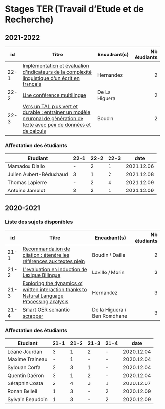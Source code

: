 # Stages TER (Travail d’Etude et de Recherche)

## 2021-2022

| id   | Titre         | Encadrant(s)          | Nb étudiants |
| ---- | ------------- | --------------   | -----:|
| 22-1 | [Implémentation et évaluation d'indicateurs de la complexité linguistique d'un écrit en français](sujets/22-1-hernandez-linguistic-complexity-indicators.pdf) | Hernandez | 2 |
| 22-2 | [Une conférence multilingue](sujets/22-2-de-la-higuera-multilingual-conference.pdf) | De La Higuera | 2 |
| 22-3 | [Vers un TAL plus vert et durable : entraîner un modèle neuronal de génération de texte avec peu de données et de calculs](sujets/22-3-boudin-green-nlp.pdf) | Boudin | 2 |

### Affectation des étudiants

| Etudiant         | 22-1 | 22-2 | 22-3 | date       |
| ---------------- | ---- | ---- | ---- | ---------- |
| Mamadou Diallo   | -    | 2    | 1    | 2021.12.06 |
| Julien Aubert-Béduchaud | 3    | 1   | 2    | 2021.12.08 |
| Thomas Lapierre | -    | 2   | 4    | 2021.12.09 |
| Antoine Jamelot | 3    | 2   | 1    | 2021.12.09 |

## 2020-2021

### Liste des sujets disponibles

| id   | Titre         | Encadrant(s)          | Nb étudiants |
| ---- | ------------- | --------------   | -----:|
| 21-1 | [Recommandation de citation : étendre les références aux textes plein](sujets/21-1.pdf) | Boudin / Daille| 2 |
| 21-2 | [L'évaluation en Induction de Lexique Bilingue](sujets/21-2.pdf) | Laville / Morin      | 2 |
| 21-3 | [Exploring the dynamics of written interaction thanks to Natural Language Processing analysis](sujets/21-3.pdf) | Hernandez | 3 |
| 21-4 | [Smart OER semantic scrapper](sujets/21-4.pdf) | De la Higuera / Ben Romdhane | 3 |

### Affectation des étudiants

| Etudiant         | 21-1 | 21-2 | 21-3 | 21-4 | date       |
| ---------------- | ---- | ---- | ---- | ---- | ---------- |
| Léane Jourdan    | 3    | 1    | 2    | -    | 2020.12.04 |
| Maxime Traineau  | -    | 1    | -    | -    | 2020.12.04 |
| Sylouan Corfa    | 2    | 3    | 1    | -    | 2020.12.04 |
| Quentin Daëron   | 3    | 1    | 2    | -    | 2020.12.04 |
| Séraphin Costa   | 2    | 4    | 3    | 1    | 2020.12.07 |
| Ronan Belleil    | 1    | 3    | -    | 2    | 2020.12.09 |
| Sylvain Beaudoin | 1    | 3    | -    | 2    | 2020.12.09 |
